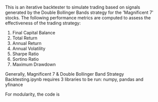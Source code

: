 This is an iterative backtester to simulate trading based on signals generated by the Double Bollinger Bands strategy for the 'Magnificent 7' stocks. The following performance metrics are computed to assess the effectiveness of the trading strategy:

1. Final Capital Balance
2. Total Return
3. Annual Return
4. Annual Volatility
5. Sharpe Ratio
6. Sortino Ratio
7. Maximum Drawdown

Generally, Magnificent 7 & Double Bollinger Band Strategy Backtesting.ipynb requires 3 libraries to be run: numpy, pandas and yfinance

For modularity, the code is 
